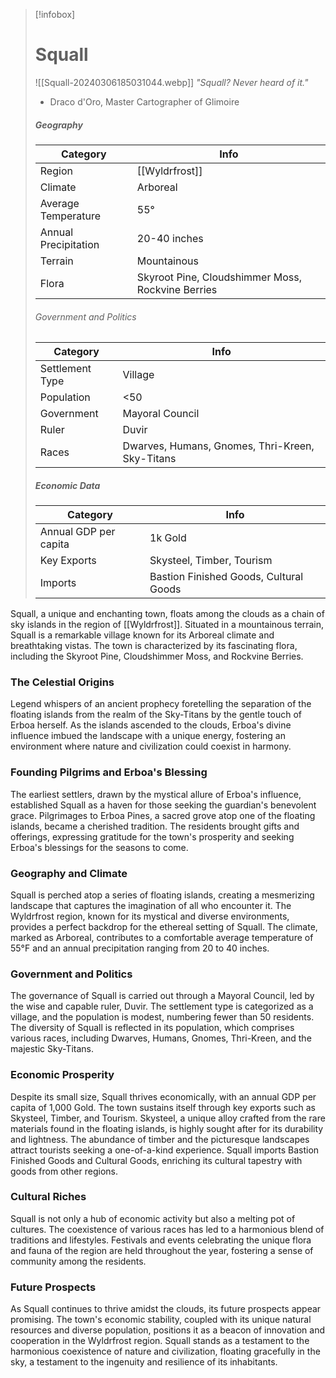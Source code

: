> [!infobox]
> # Squall
> ![[Squall-20240306185031044.webp]]
> *"Squall? Never heard of it."*
> - Draco d'Oro, Master Cartographer of Glimoire
>  ##### Geography
> | Category | Info |
> | ---- | ---- |
> | Region | [[Wyldrfrost]] |
> | Climate | Arboreal |
> | Average Temperature | 55°
> | Annual Precipitation | 20-40 inches |
> | Terrain | Mountainous |
> | Flora | Skyroot Pine, Cloudshimmer Moss, Rockvine Berries |
> 
> ###### Government and Politics
> | Category | Info |
> | ---- | ---- |
> | Settlement Type |  Village |
> | Population | <50 |
> | Government | Mayoral Council |
> | Ruler | Duvir |
> | Races | Dwarves, Humans, Gnomes, Thri-Kreen, Sky-Titans|
>
> ##### Economic Data
> | Category | Info |
> | ---- | ---- |
> | Annual GDP per capita | 1k Gold |
> | Key Exports | Skysteel, Timber, Tourism |
> | Imports | Bastion Finished Goods, Cultural Goods |

Squall, a unique and enchanting town, floats among the clouds as a chain of sky islands in the region of [[Wyldrfrost]]. Situated in a mountainous terrain, Squall is a remarkable village known for its Arboreal climate and breathtaking vistas. The town is characterized by its fascinating flora, including the Skyroot Pine, Cloudshimmer Moss, and Rockvine Berries.

### The Celestial Origins
Legend whispers of an ancient prophecy foretelling the separation of the floating islands from the realm of the Sky-Titans by the gentle touch of Erboa herself. As the islands ascended to the clouds, Erboa's divine influence imbued the landscape with a unique energy, fostering an environment where nature and civilization could coexist in harmony.

### Founding Pilgrims and Erboa's Blessing
The earliest settlers, drawn by the mystical allure of Erboa's influence, established Squall as a haven for those seeking the guardian's benevolent grace. Pilgrimages to Erboa Pines, a sacred grove atop one of the floating islands, became a cherished tradition. The residents brought gifts and offerings, expressing gratitude for the town's prosperity and seeking Erboa's blessings for the seasons to come.

### Geography and Climate
Squall is perched atop a series of floating islands, creating a mesmerizing landscape that captures the imagination of all who encounter it. The Wyldrfrost region, known for its mystical and diverse environments, provides a perfect backdrop for the ethereal setting of Squall. The climate, marked as Arboreal, contributes to a comfortable average temperature of 55°F and an annual precipitation ranging from 20 to 40 inches.

### Government and Politics
The governance of Squall is carried out through a Mayoral Council, led by the wise and capable ruler, Duvir. The settlement type is categorized as a village, and the population is modest, numbering fewer than 50 residents. The diversity of Squall is reflected in its population, which comprises various races, including Dwarves, Humans, Gnomes, Thri-Kreen, and the majestic Sky-Titans.

### Economic Prosperity
Despite its small size, Squall thrives economically, with an annual GDP per capita of 1,000 Gold. The town sustains itself through key exports such as Skysteel, Timber, and Tourism. Skysteel, a unique alloy crafted from the rare materials found in the floating islands, is highly sought after for its durability and lightness. The abundance of timber and the picturesque landscapes attract tourists seeking a one-of-a-kind experience. Squall imports Bastion Finished Goods and Cultural Goods, enriching its cultural tapestry with goods from other regions.

### Cultural Riches
Squall is not only a hub of economic activity but also a melting pot of cultures. The coexistence of various races has led to a harmonious blend of traditions and lifestyles. Festivals and events celebrating the unique flora and fauna of the region are held throughout the year, fostering a sense of community among the residents.

### Future Prospects
As Squall continues to thrive amidst the clouds, its future prospects appear promising. The town's economic stability, coupled with its unique natural resources and diverse population, positions it as a beacon of innovation and cooperation in the Wyldrfrost region. Squall stands as a testament to the harmonious coexistence of nature and civilization, floating gracefully in the sky, a testament to the ingenuity and resilience of its inhabitants.